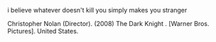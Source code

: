i believe whatever doesn't kill you simply makes you stranger

Christopher Nolan (Director). (2008) The Dark Knight . [Warner Bros. Pictures]. United States.